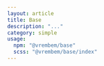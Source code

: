 ```yaml
---
layout: article
title: Base
description: "..."
category: simple
usage:
  npm: "@vrembem/base"
  scss: "@vrembem/base/index"
---
```

